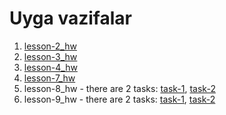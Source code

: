 # Uyga vazifalar
1. [lesson-2_hw](https://uwuvoice.github.io/homeworks/lesson-2_hw)
2. [lesson-3_hw](https://uwuvoice.github.io/homeworks/lesson-3_hw)
3. [lesson-4_hw](https://uwuvoice.github.io/homeworks/lesson-4_hw)
4. [lesson-7_hw](https://uwuvoice.github.io/homeworks/lesson-7_hw)
5. lesson-8_hw - there are 2 tasks:
[task-1](https://uwuvoice.github.io/homeworks/lesson-8_hw/task-1), [task-2](https://uwuvoice.github.io/homeworks/lesson-8_hw/task-2)
6. lesson-9_hw - there are 2 tasks:
[task-1](https://uwuvoice.github.io/homeworks/lesson-9_hw/task-1), [task-2](https://uwuvoice.github.io/homeworks/lesson-9_hw/task-2)